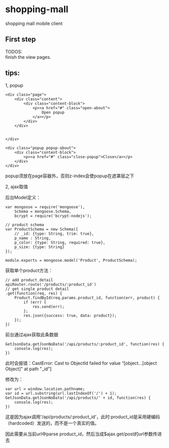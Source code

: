 # shopping-mall
shopping mall mobile client

## First step  
TODOS:  
finish the view pages.


## tips:  
1, popup  

	<div class="page">
        <div class="content">
            <div class="content-block">
                <p><a href="#" class="open-about">
                    Open popup
                </a></p>
            </div>
        </div>

        
    </div>

    <div class="popup popup-about">
        <div class="content-block">
            <p><a href="#" class="close-popup">Close</a></p>
        </div>
    </div>

popup须放在page容器外，否则z-index会使popup在遮罩层之下

2, ajax取值

后台Model定义：

    var mongoose = require('mongoose'),
        Schema = mongoose.Schema,
        bcrypt = require('bcrypt-nodejs');

    // product schema
    var ProductSchema = new Schema({
        // _id: {type: String, trim: true},
        p_name : String,
        p_color: {type: String, required: true},
        p_size: {type: String}
    });

    module.exports = mongoose.model('Product', ProductSchema);


获取单个product方法：

    // add product_detail
    apiRouter.route('/products/:product_id')
    // get single product detail
    .get(function(req, res) {
        Product.findById(req.params.product_id, function(err, product) {
            if (err) {
                res.send(err);
            };
            res.json({success: true, data: product});
        });
    })


前台通过ajax获取此条数据

    GetJsonData.getJsonNoData('/api/products/:product_id', function(res) {
        console.log(res);
    })

此时会报错：CastError: Cast to ObjectId failed for value “[object...[object Object]" at path "_id"]

修改为：

    var url = window.location.pathname;
    var id = url.substring(url.lastIndexOf('/') + 1);
    GetJsonData.getJsonNoData('/api/products/' + id, function(res) {
        console.log(res);
    })

这是因为ajax调用'/api/products/:product_id'，此时:product_id是采用硬编码（hardcoded）发送的，而不是一个真实的值。

因此需要从当前url中parse product_id，然后当成$ajax.get/post的url参数传进去